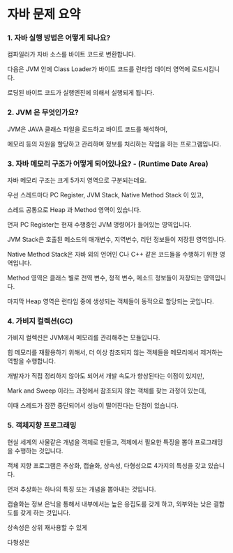 # 자바 문제 요약

### 1. 자바 실행 방법은 어떻게 되나요?

컴파일러가 자바 소스를 바이트 코드로 변환합니다.

다음은 JVM 안에 Class Loader가 바이트 코드를 런타임 데이터 영역에 로드시킵니다.

로딩된 바이트 코드가 실행엔진에 의해서 실행되게 됩니다.

### 2. JVM 은 무엇인가요?

JVM은 JAVA 클래스 파일을 로드하고 바이트 코드를 해석하며,

메모리 등의 자원을 할당하고 관리하며 정보를 처리하는 작업을 하는 프로그램입니다.

### 3. 자바 메모리 구조가 어떻게 되어있나요? - (Runtime Date Area)

자바 메모리 구조는 크게 5가지 영역으로 구분되는데요.

우선 스레드마다 PC Register, JVM Stack, Native Method Stack 이 있고,

스레드 공통으로 Heap 과 Method 영역이 있습니다.

먼저 PC Register는 현재 수행중인 JVM 명령어가 들어있는 영역입니다.

JVM Stack은 호출된 메소드의 매개변수, 지역변수, 리턴 정보들이 저장된 영역입니다.

Native Method Stack은 자바 외의 언어인 C나 C++ 같은 코드들을 수행하기 위한 영역입니다.

Method 영역은 클래스 별로 전역 변수, 정적 변수, 메소드 정보들이 저장되는 영역입니다.

마지막 Heap 영역은 런타임 중에 생성되는 객체들이 동적으로 할당되는 곳입니다.

### 4. 가비지 컬렉션(GC)

가비지 컬렉션은 JVM에서 메모리를 관리해주는 모듈입니다.

힙 메모리를 재활용하기 위해서, 더 이상 참조되지 않는 객체들을 메모리에서 제거하는 역할을 수행합니다.

개발자가 직접 정리하지 않아도 되어서 개발 속도가 향상된다는 이점이 있지만,

Mark and Sweep 이라느 과정에서 참조되지 않는 객체를 찾는 과정이 있는데,

이때 스레드가 잠깐 중단되어서 성능이 떨어진다는 단점이 있습니다.

### 5. 객체지향 프로그래밍

현실 세계의 사물같은 개념을 객체로 만들고, 객체에서 필요한 특징을 뽑아 프로그래밍을 수행하는 것입니다.

객체 지향 프로그램은 추상화, 캡슐화, 상속성, 다형성으로 4가지의 특성을 갖고 있습니다.

먼저 추상화는 하나의 특징 또는 개념을 뽑아내는 것입니다.

캡슐화는 정보 은닉을 통해서 내부에서는 높은 응집도를 갖게 하고, 외부와는 낮은 결합도를 갖게 하는 것입니다.

상속성은 상위 재사용할 수 있게

다형성은












